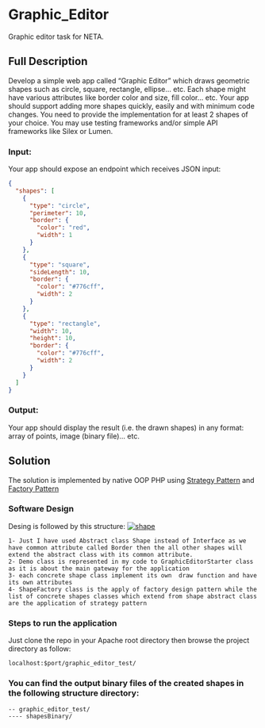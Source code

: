 # Graphic_Editor
Graphic editor task for NETA. 

## Full Description

Develop a simple web app called “Graphic Editor” which draws geometric shapes such as
circle, square, rectangle, ellipse... etc. Each shape might have various attributes like border
color and size, fill color... etc.
Your app should support adding more shapes quickly, easily and with minimum code
changes. You need to provide the implementation for at least 2 shapes of your choice.
You may use testing frameworks and/or simple API frameworks like Silex or Lumen.

### Input:
Your app should expose an endpoint which receives JSON input:
```json
{
  "shapes": [
    {
      "type": "circle",
      "perimeter": 10,
      "border": {
        "color": "red",
        "width": 1
      }
    },
    {
      "type": "square",
      "sideLength": 10,
      "border": {
        "color": "#776cff",
        "width": 2
      }
    },
    {
      "type": "rectangle",
      "width": 10,
      "height": 10,
      "border": {
        "color": "#776cff",
        "width": 2
      }
    }
  ]
}
```
### Output:
Your app should display the result (i.e. the drawn shapes) in any format: array of points,
image (binary file)... etc.


## Solution
The solution is implemented by native OOP PHP using [Strategy Pattern](https://en.wikipedia.org/wiki/Strategy_pattern) and [Factory Pattern](https://en.wikipedia.org/wiki/Factory_(object-oriented_programming))

### Software Design
Desing is followed by this structure:
<a href="https://ibb.co/XjNdm9s"><img src="https://i.ibb.co/q7X4bzs/shape.jpg" alt="shape" border="0"></a>

```steps
1- Just I have used Abstract class Shape instead of Interface as we have common attribute called Border then the all other shapes will extend the abstract class with its common attribute.
2- Demo class is represented in my code to GraphicEditorStarter class as it is about the main gateway for the application
3- each concrete shape class implement its own  draw function and have its own attributes
4- ShapeFactory class is the apply of factory design pattern while the list of concrete shapes classes which extend from shape abstract class are the application of strategy pattern
```
### Steps to run the application
Just clone the repo in your Apache root directory then browse the project directory as follow: 
```web
localhost:$port/graphic_editor_test/
```
### You can find the output binary files of the created shapes in the following structure directory:
```directory
-- graphic_editor_test/
---- shapesBinary/
```
